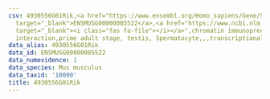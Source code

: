 ```yaml
---
csv: 4930556G01Rik,<a href="https://www.ensembl.org/Homo_sapiens/Gene/Summary?db=core;g=ENSMUSG00000085522"
  target="_blank">ENSMUSG00000085522</a>,<a href="https://www.ncbi.nlm.nih.gov/pubmed/25450459"
  target="_blank"><i class="fas fa-file"></i></a>",chromatin immunoprecipitation assay,direct
  interaction,prime adult stage, testis, Spermatocyte,,,transcriptional regulation,
data_alias: 4930556G01Rik
data_id: ENSMUSG00000085522
data_numevidence: 1
data_species: Mus musculus
data_taxid: '10090'
title: 4930556G01Rik
---
```

